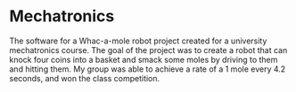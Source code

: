 # Mechatronics

The software for a Whac-a-mole robot project created for a university mechatronics course. The goal of the project was to create a robot that can knock four coins into a basket and smack some moles by driving to them and hitting them. My group was able to achieve a rate of a 1 mole every 4.2 seconds, and won the class competition.
